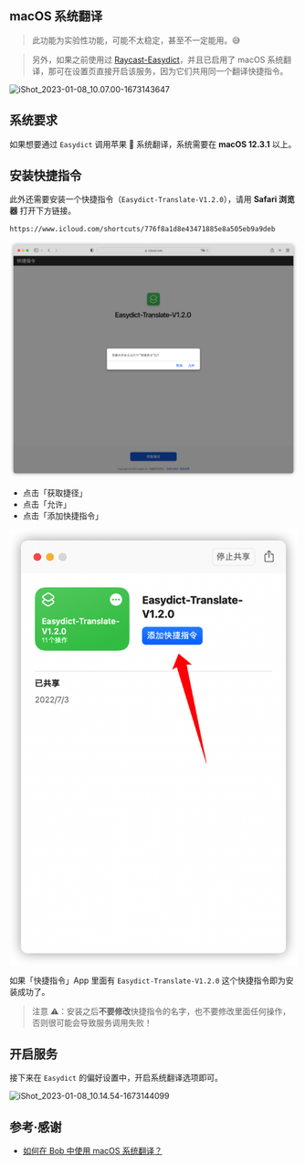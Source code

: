 ## macOS 系统翻译

> 此功能为实验性功能，可能不太稳定，甚至不一定能用。😅

> 另外，如果之前使用过 [Raycast-Easydict](https://github.com/tisfeng/Raycast-Easydict)，并且已启用了 macOS 系统翻译，那可在设置页直接开启该服务，因为它们共用同一个翻译快捷指令。

![iShot_2023-01-08_10.07.00-1673143647](https://raw.githubusercontent.com/tisfeng/ImageBed/main/uPic/iShot_2023-01-08_10.07.00-1673143647.png)

## 系统要求

如果想要通过 `Easydict` 调用苹果 🍎 系统翻译，系统需要在 **macOS 12.3.1** 以上。

## 安装快捷指令

此外还需要安装一个快捷指令（`Easydict-Translate-V1.2.0`），请用 **Safari 浏览器** 打开下方链接。

```
https://www.icloud.com/shortcuts/776f8a1d8e43471885e8a505eb9a9deb
```

![Easydict-Translate-V1.2.0](https://raw.githubusercontent.com/tisfeng/ImageBed/main/uPic/image-20220703232313073.png)

- 点击「获取捷径」
- 点击「允许」
- 点击「添加快捷指令」

![](https://raw.githubusercontent.com/tisfeng/ImageBed/main/uPic/image-20220703232555275.png)

如果「快捷指令」App 里面有 `Easydict-Translate-V1.2.0` 这个快捷指令即为安装成功了。

> 注意 ⚠️：安装之后**不要修改**快捷指令的名字，也不要修改里面任何操作，否则很可能会导致服务调用失败！

## 开启服务

接下来在 `Easydict` 的偏好设置中，开启系统翻译选项即可。


![iShot_2023-01-08_10.14.54-1673144099](https://raw.githubusercontent.com/tisfeng/ImageBed/main/uPic/iShot_2023-01-08_10.14.54-1673144099.png)
## 参考·感谢

- [如何在 Bob 中使用 macOS 系统翻译？](https://ripperhe.gitee.io/bob/#/faq/use-apple-translate?id=如何在-bob-中使用-macos-系统翻译？)
